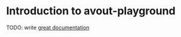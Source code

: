 # Introduction to avout-playground

TODO: write [great documentation](http://jacobian.org/writing/great-documentation/what-to-write/)
